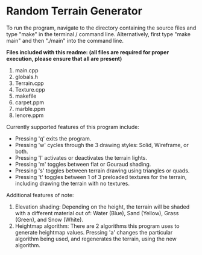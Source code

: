 # Random Terrain Generator

To run the program, navigate to the directory containing the source files and type "make" in the terminal / command line.
Alternatively, first type "make main" and then "./main" into the command line.

**Files included with this readme: (all files are required for proper execution, please ensure that all are present)**
1. main.cpp
2. globals.h
3. Terrain.cpp
4. Texture.cpp
5. makefile
6. carpet.ppm
7. marble.ppm
8. lenore.ppm

Currently supported features of this program include:
- Pressing 'q' exits the program.
- Pressing 'w' cycles through the 3 drawing styles: Solid, Wireframe, or both.
- Pressing 'l' activates or deactivates the terrain lights.
- Pressing 'm' toggles between flat or Gouraud shading.
- Pressing 's' toggles between terrain drawing using triangles or quads.
- Pressing 't' toggles between 1 of 3 preloaded textures for the terrain,
  including drawing the terrain with no textures.

Additional features of note:
1. Elevation shading:
   Depending on the height, the terrain will be shaded
   with a different material out of:
   Water (Blue), Sand (Yellow), Grass (Green), and Snow (White).
2. Heightmap algorithm:
   There are 2 algorithms this program uses to generate heightmap values.
   Pressing 'a' changes the particular algorithm being used,
   and regenerates the terrain, using the new algorithm.
